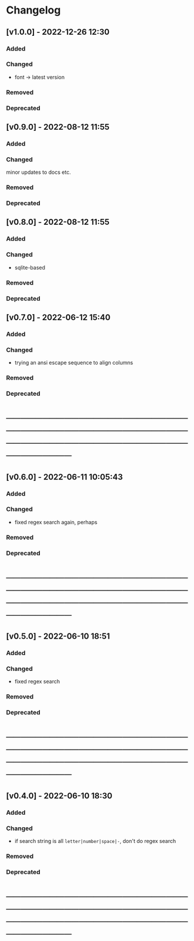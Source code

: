 # Changelog

## [v1.0.0] - 2022-12-26 12:30

### Added

### Changed

- font -> latest version

### Removed

### Deprecated

## [v0.9.0] - 2022-08-12 11:55

### Added

### Changed

minor updates to docs etc.

### Removed

### Deprecated

## [v0.8.0] - 2022-08-12 11:55

### Added

### Changed

- sqlite-based 

### Removed

### Deprecated

## [v0.7.0] - 2022-06-12 15:40

### Added

### Changed

- trying an ansi escape sequence to align columns

### Removed

### Deprecated

# ────────────────────────────────────────────────────────────────────────────────────

## [v0.6.0] - 2022-06-11 10:05:43

### Added

### Changed

- fixed regex search again, perhaps

### Removed

### Deprecated

# ────────────────────────────────────────────────────────────────────────────────────
## [v0.5.0] - 2022-06-10 18:51

### Added

### Changed

- fixed regex search

### Removed

### Deprecated

# ────────────────────────────────────────────────────────────────────────────────────
## [v0.4.0] - 2022-06-10 18:30

### Added

### Changed

- if search string is all `letter|number|space|-`, don't do regex search

### Removed

### Deprecated

# ────────────────────────────────────────────────────────────────────────────────────
